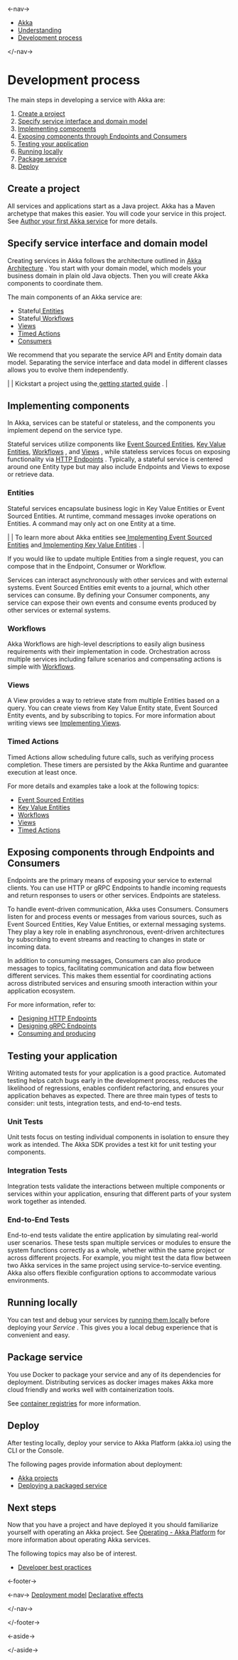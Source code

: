 

<-nav->

- [  Akka](../index.html)
- [  Understanding](index.html)
- [  Development process](development-process.html)



</-nav->



# Development process

The main steps in developing a service with Akka are:

1. [  Create a project](about:blank#_create_a_project)
2. [  Specify service interface and domain model](about:blank#_specify_service_interface_and_domain_model)
3. [  Implementing components](about:blank#_implement_components)
4. [  Exposing components through Endpoints and Consumers](about:blank#_endpoints)
5. [  Testing your application](about:blank#_create_unit_tests)
6. [  Running locally](about:blank#_run_locally)
7. [  Package service](about:blank#_package_service)
8. [  Deploy](about:blank#_deploy)

## [](about:blank#_create_a_project) Create a project

All services and applications start as a Java project. Akka has a Maven archetype that makes this easier. You will code your service in this project. See [Author your first Akka service](../java/author-your-first-service.html) for more details.

## [](about:blank#_specify_service_interface_and_domain_model) Specify service interface and domain model

Creating services in Akka follows the architecture outlined in [Akka Architecture](architecture-model.html#_architecture) . You start with your domain model, which models your business domain in plain old Java objects. Then you will create Akka components to coordinate them.

The main components of an Akka service are:

- Stateful[  Entities](../reference/glossary.html#entity)
- Stateful[  Workflows](../reference/glossary.html#workflow)
- [  Views](../reference/glossary.html#view)
- [  Timed Actions](../reference/glossary.html#timed_action)
- [  Consumers](../reference/glossary.html#consumer)

We recommend that you separate the service API and Entity domain data model. Separating the service interface and data model in different classes allows you to evolve them independently.

|  | Kickstart a project using the[  getting started guide](../java/author-your-first-service.html)  . |

## [](about:blank#_implement_components) Implementing components

In Akka, services can be stateful or stateless, and the components you implement depend on the service type.

Stateful services utilize components like [Event Sourced Entities](../java/event-sourced-entities.html), [Key Value Entities](../java/key-value-entities.html), [Workflows](../java/workflows.html) , and [Views](../java/views.html) , while stateless services focus on exposing functionality via [HTTP Endpoints](../java/http-endpoints.html) . Typically, a stateful service is centered around one Entity type but may also include Endpoints and Views to expose or retrieve data.

### [](about:blank#_entities) Entities

Stateful services encapsulate business logic in Key Value Entities or Event Sourced Entities. At runtime, command messages invoke operations on Entities. A command may only act on one Entity at a time.

|  | To learn more about Akka entities see[  Implementing Event Sourced Entities](../java/event-sourced-entities.html)   and[  Implementing Key Value Entities](../java/key-value-entities.html)  . |

If you would like to update multiple Entities from a single request, you can compose that in the Endpoint, Consumer or Workflow.

Services can interact asynchronously with other services and with external systems. Event Sourced Entities emit events to a journal, which other services can consume. By defining your Consumer components, any service can expose their own events and consume events produced by other services or external systems.

### [](about:blank#_workflows) Workflows

Akka Workflows are high-level descriptions to easily align business requirements with their implementation in code. Orchestration across multiple services including failure scenarios and compensating actions is simple with [Workflows](../java/workflows.html).

### [](about:blank#_views) Views

A View provides a way to retrieve state from multiple Entities based on a query. You can create views from Key Value Entity state, Event Sourced Entity events, and by subscribing to topics. For more information about writing views see [Implementing Views](../java/views.html).

### [](about:blank#_timed_actions) Timed Actions

Timed Actions allow scheduling future calls, such as verifying process completion. These timers are persisted by the Akka Runtime and guarantee execution at least once.

For more details and examples take a look at the following topics:

- [  Event Sourced Entities](../java/event-sourced-entities.html)
- [  Key Value Entities](../java/key-value-entities.html)
- [  Workflows](../java/workflows.html)
- [  Views](../java/views.html)
- [  Timed Actions](../java/timed-actions.html)

## [](about:blank#_endpoints) Exposing components through Endpoints and Consumers

Endpoints are the primary means of exposing your service to external clients. You can use HTTP or gRPC Endpoints to handle incoming requests and return responses to users or other services. Endpoints are stateless.

To handle event-driven communication, Akka uses Consumers. Consumers listen for and process events or messages from various sources, such as Event Sourced Entities, Key Value Entities, or external messaging systems. They play a key role in enabling asynchronous, event-driven architectures by subscribing to event streams and reacting to changes in state or incoming data.

In addition to consuming messages, Consumers can also produce messages to topics, facilitating communication and data
flow between different services. This makes them essential for coordinating actions across distributed services and ensuring smooth interaction within your application ecosystem.

For more information, refer to:

- [  Designing HTTP Endpoints](../java/http-endpoints.html)
- [  Designing gRPC Endpoints](../java/grpc-endpoints.html)
- [  Consuming and producing](../java/consuming-producing.html)

## [](about:blank#_create_unit_tests) Testing your application

Writing automated tests for your application is a good practice. Automated testing helps catch bugs early in the development process, reduces the likelihood of regressions, enables confident refactoring, and ensures your application behaves as expected. There are three main types of tests to consider: unit tests, integration tests, and end-to-end tests.

### [](about:blank#_unit_tests) Unit Tests

Unit tests focus on testing individual components in isolation to ensure they work as intended. The Akka SDK provides a test kit for unit testing your components.

### [](about:blank#_integration_tests) Integration Tests

Integration tests validate the interactions between multiple components or services within your application, ensuring that different parts of your system work together as intended.

### [](about:blank#_end_to_end_tests) End-to-End Tests

End-to-end tests validate the entire application by simulating real-world user scenarios. These tests span multiple services or modules to ensure the system functions correctly as a whole, whether within the same project or across different projects. For example, you might test the data flow between two Akka services in the same project using service-to-service eventing. Akka also offers flexible configuration options to accommodate various environments.

## [](about:blank#_run_locally) Running locally

You can test and debug your services by [running them locally](../java/running-locally.html) before deploying your *Service* . This gives you a local debug experience that is convenient and easy.

## [](about:blank#_package_service) Package service

You use Docker to package your service and any of its dependencies for deployment. Distributing services as docker images makes Akka more cloud friendly and works well with containerization tools.

See [container registries](../operations/projects/container-registries.html) for more information.

## [](about:blank#_deploy) Deploy

After testing locally, deploy your service to Akka Platform (akka.io) using the CLI or the Console.

The following pages provide information about deployment:

- [  Akka projects](../operations/projects/index.html)
- [  Deploying a packaged service](../operations/services/deploy-service.html#_deploying_a_service)

## [](about:blank#_next_steps) Next steps

Now that you have a project and have deployed it you should familiarize yourself with operating an Akka project. See [Operating - Akka Platform](../operations/index.html) for more information about operating Akka services.

The following topics may also be of interest.

- [  Developer best practices](../java/dev-best-practices.html)



<-footer->


<-nav->
[Deployment model](deployment-model.html) [Declarative effects](declarative-effects.html)

</-nav->


</-footer->


<-aside->


</-aside->
